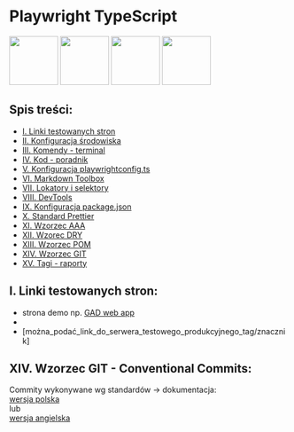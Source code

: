 # Playwright TypeScript

<img src="https://logospng.org/download/visual-studio-code/visual-studio-code-4096.png" width="88" height="88"/>
<img src="https://www.testautomatisierung.org/wp-content/uploads/Playwright.png" width="88" height="88"/>
<img src="https://upload.wikimedia.org/wikipedia/commons/d/d9/Node.js_logo.svg" width="88" height="88"/>
<img src="https://upload.wikimedia.org/wikipedia/commons/thumb/4/4c/Typescript_logo_2020.svg/1200px-Typescript_logo_2020.svg.png" width="88" height="88"/>

## Spis treści:

- [I. Linki testowanych stron](#i-linki-testowanych-stron)
- [II. Konfiguracja środowiska ](#ii-konfiguracja-środowiska-testowego)
- [III. Komendy - terminal](#iii-przydatne-komendy---terminal)
- [IV. Kod - poradnik](#iv-przydatny-kod)
- [V. Konfiguracja playwrightconfig.ts](#v-konfiguracje-pliku-playwrightconfigts)
- [VI. Markdown Toolbox](#vi-markdown-toolbox)
- [VII. Lokatory i selektory](#vii-lokatory-i-selektoryadresy-elementów)
- [VIII. DevTools](#viii-chrome---devtools)
- [IX. Konfiguracja package.json](#ix-aktualizacja---playwright-packagejson)
- [X. Standard Prettier](#x-standardy-kodu---prettier)
- [XI. Wzorzec AAA](#xi-wzorzec-aaan)
- [XII. Wzorec DRY](#xii-wzorzec-dry)
- [XIII. Wzorzec POM](#xiii-wzorzec-pom)
- [XIV. Wzorzec GIT]()
- [XV. Tagi - raporty](#xiv-tagi---raporty)

## I. Linki testowanych stron:

- strona demo np. [GAD web app](https://proud-long-iris.glitch.me)
-
- [można_podać_link_do_serwera_testowego_produkcyjnego_tag/znacznik]

<!-- ## II. Konfiguracja środowiska testowego:

- pobranie IDE **'Visual Studio Code'** ->  
  https://code.visualstudio.com/
- podranie środwiska uruchomieniowego dla JavaScript, TypeScript **'Node.js'** ->  
  https://nodejs.org/en/
- wtyczka VSC: **'GitLens'** – zaawansowana kontrola wersji ->  
  https://marketplace.visualstudio.com/items?itemName=eamodio.gitlens
- wtyczka VSC: **'Prettier'** – formater kodu ->  
  https://marketplace.visualstudio.com/items?itemName=esbenp.prettier-vscode
- wtyczka VSC: **Playwright Test for VSCode** – zarządzanie testami ->  
  https://marketplace.visualstudio.com/items?itemName=ms-playwright.playwright

1. **W przypadku nowego repo:** Tworzymy katalog z repo 'Projects/repo' na dysku C:/
1. Po uruchomieniu VSC otwieramy katalog 'C:/Projects/repo' i tworzymy (inicjalizujemy) projekt node.js za pomocą komendy (w oknie terminalu):
   ```javascript
   npm init playwright@latest
   ```
   Komenda pobiera najnowszą wersję Playwright - zaakceptować domyślne ustawienia.
1. Usuwamy zawartość pliku **[example.spec.ts]** i katalog **[test-examples]**, który znajduje się w katalogu tests, który został utworzony po inicjalizacji projektu.
1. **W przypadku repo na GIT:** Pobieramy repozytorium (np. jako zip).
1. Rozpakowujemy zip z projektem w dowolnym katalogu np Projects
1. W VSC otwieramy folder, który zawiera package.json, jako nowy projekt
1. W konsoli/terminalu wykonujemy polecenie do instalacji wymaganych paczek:
   ```javascript
   npm install
   ```
   albo krócej:
   ```javascript
   npm i
   ```
   **Uwaga!** Jeśli otrzymasz błąd o nieaktualnych przeglądarkach wykonaj polecenie:
   ```javascript
   npx playwright install
   ```
1. **Instalacja zakończona** W tej chwili mamy gotowe śodowisko do uruchomienia testów
1. Modyfikacja pliku konfiguracyjnego Playwright dokonywana w pliku **[playwright.config.ts.]** (np. wybór przeglądarki)
1. Konfiguracja VSC:
   - zmiana reguł sprawdzających kod: **Settings -> “JS/TS › Implicit Project Config: Target” -> z listy: ESNext**
   - włączenie automatycznego zapisu: **File -> Auto Save**
   - w pliku README.md możliwość włączenia podglądu pliku: **Preview**
   - podgląd zmian: **PPM na pliku -> Open Timeline**
   - formatowanie kodu: **PPM -> Menu kontekstowe -> Format Document**
   - wyszukiwanie/zmiana danych: **CTRL + F**
   - kopiowanie zaznaczonej linijki kodu: **ALT + SHIFT + :arrow_down:**
   - komentowanie/odkomentowanie: **Ctrl + /**
   - przesunięcie linii w górę: **Alt + :arrow_up:**
   - tworzenie nowej zmiennej: **PPM -> Refaktoryzuj** lub **Ctrl + Shift + R** -> 'Extract to constant in enclosing scope'
   - wyświeltenie sugestii autozupełniania: **Ctrl + Spacebar**
   - formatowanie kodu podczas zapisu: w górnym pasku wyszukaj **>Preferences: Open User Settings** -> szukaj **format on save** -> zaznacz **Editor Format On Save**
   - przeładowanie okna: **Ctrl + Shift + P** -> 'Developer: Reload Window'
   - szybka zmiana nazwy pliku: **F2**
   - pokaż szybki fix: **Ctrl + .**

## III. Przydatne komendy - terminal:

1. Aby nagrać test za pomocą codegen użyj polecenia:
   ```javascript
   npx playwright codegen [adres url strony]
   ```
1. Aby uruchomić testy z katalogu **'test'** użyj polecenia:
   ```javascript
   npx playwright test
   ```
1. Aby uruchomić interfejs graficzny Playwright:
   ```javascript
   npx playwright test --ui
   ```
1. Aby uruchomić testy z katalogu test z widocznym oknem przeglądarki użyj polecenia:
   ```javascript
   npx playwright test --headed
   ```
1. Aby wyświetlić raport z testów użyj polecenia:
   ```javascript
   npx playwright show-report
   ```
1. Aby uruchomić Trace Viewer z pliku .zip:
   ```javascript
   npx playwright show-trace trace.zip //trace.zip to ścieżka do pliku .zip
   ```
1. Aby uruchomić testy z konkretnego pliku:
   ```javascript
   npx playwright test tests/login.spec.ts
   ```
1. Aby uruchomić testy z tagiem **@login**:
   ```javascript
      npx playwright test --grep "@login"
   ```
1. Aby sprawdzić wersję **'Node.js'** użyj polecenia:
   ```javascript
   node - v
   ```
1. Aby przerwać wykonywanie polecenia w terminalu:
   ```javascript
   Ctrl + C //powtórzone dwukrotnie
   ```
1. Aby otworzyć plik ze ścieżki w terminalu:
   ```javascript
   Ctrl + LPM
   ```
1. Aby autozupełnić komendę podczas wpisywania użyj przycisku:
   ```javascript
   Tab
   ```
1. ...

## IV. Przydatny kod:

1. Aby wyświetlić podgląd testów:
   ```javascript
   await page.pause()
   ```
1. Aby usunąć focus z elementu:
   ```javascript
   await page.blur()
   ```
1. Aby zastosować asercję typu soft (do sprawdzania mniej ważnych rzeczy, a błąd nie przerywa testu):
   ```javascript
   await expect.soft()
   ```
1. Aby zastosować zaznaczyć/odznaczyć i sprawdzić checkbox zamiast click() i asercji:
   ```javascript
   await page.check()
   await page.uncheck()
   ```
1. Aby zaczekać na pełne załadowanie strony, tzw.'inteligentne czekanie':
   ```javascript
   await page.waitForLoadState('domcontentloaded')
   ```
1. Aby uruchomić tylko 1 test:
   ```javascript
   test.only('test')
   ```
1. Import:
   ```javascript
   import { test, expect } from '@playwright/test'
   ```
1. Szablon przypadku testowego:
   ```javascript
   test('test description', async ({ page }) => {})
   ```
1. Opis dla scenariusza testów:
   ```javascript
   test.describe('Group description', () => {})
   ```
1. Funkcje do wykonania przedd testem - **hook beforeEach**:
   ```javascript
   test.befoerEach('async ({ page }) => {
   //kod
   });
   ```
1. ...

## V. Konfiguracje pliku **[playwright.config.ts]**:

1. Wyłączenie przeglądarek Firefox i Safari:

   ```javascript
   /* Configure projects for major browsers */
   // {
   //   name: 'firefox',
   //   use: { ...devices['Desktop Firefox'] },
   // },

   // {
   //   name: 'webkit',
   //   use: { ...devices['Desktop Safari'] },
   // },
   ```

1. Usstawienie liczby workerów:
   ```javascript
   workers: process.env.CI ? 1 : undefined, //gdzie undefined to liczba corów procesora/2
   ```
1. Ustawienie domyślnego adresu url:
   ```javascript
   baseURL: 'https://demo-bank.vercel.app',
   ```
1. Włączenie zapisu wideo dla testu zakończonego niepowodzeniem:
   ```javascript
   use: {
      video: {'retain-on-failure'},
   },
   ```
1. Włączenie Trace Viewer dla testu zakończonego niepowodzeniem:
   ```javascript
   use: {
      trace: {'retain-on-failure'},
   },
   ```

## VI. Markdown Toolbox:

https://www.markdowntoolbox.com/pl/blog/  
https://github.com/markdown-templates/markdown-emojis

## VII. Lokatory i selektory(adresy elementów):

- **getByTestId** i.e. **getByTestId('login-input')** for element with data-testid="login-input"
- **getByRole** i.e. **getByRole('button', { name: 'wykonaj' })**
- **locator** i.e. **locator('#some-id')** for element with attribute id="some-id", #some-id is css selector

## VIII. Chrome - DevTools:

- open DevTools **F12** or **right click Inspect**
- get selector: **right click on element -> Copy -> Copy selector**
- testing CSS selectors in Console: **$$('selector')**
  ```
  $$('.nazwa_klasy')
  ```
- testing XPath selectors in Console: **$x('selektor_XPath')**
  ```
  $x('//*[@class="nazwa_klasy"]')
  ```
- wyszukiwanie elementów CSS/XPath:
  - po nazwie klasy:
    ```
    .nazwa_klasy  //CSS
    //*[@class="nazwa_klasy"]  //XPath
    ```
  - po ID elementu:
    ```
    #id_elementu  //CSS
    //*[@id="id_elementu"]  //XPath
    ```
  - po wartości atrybutu:
    ```
    [atrybut = "wartosc"]  //CSS
    //*[@atrybut="wartosc"]  //XPath
    ```

## IX. Aktualizacja - Playwright **[package.json]**:

- Informacje o zależnościach i wersjach paczek w projekcie znajdują się w pliku **package.json**.
- Wersja paczki np. 1.48.1 odczytywana jako **major.minor.patch**:
  - **major** jest główną wersją – zmiany, które mogą spowodować brak kompatybilności między wersjami;
  - **minor** oznacza dodatkowe funkcjonalności;
  - **patch** oznacza pomniejsze poprawki w danej bibliotece.
- W zależności od systemu przeglądarki są instalowane w różnych lokalizacjach:
  - Windows: **%USERPROFILE%\AppData\Local\ms-playwright**
  - MacOS: **~/Library/Caches/ms-playwright**
  - Linux: **~/.cache/ms-playwright**
- Przydatne skrypty w sekcji **scripts** (widoczne w zakładce **EXPLORER** -> włączone **NPM SCRIPTS**) :
  ```json
  "scripts": {
   "test": "npx playwright test", //pojedyncza komenda
   "test:headed": "npx playwright test --headed", //komenda z parametrem
   "test:pulpit:headed": "npm run test tests/pulpit.spec.ts -- --headed", //inny skrypt z dodanym parametrem
   "format_text": "npx prettier --write" //komenda formatu prettiera
  },
  ```

1. Aby sprawdzić wersję danej paczki wykonaj w konsoli komendę:
   ```javascript
   npx playwright --version
   ```
1. Aby sprawdzić czy dana wersja paczki nie jest przestarzała wykonaj w konsoli komendę:
   ```javascript
   npm outdated @playwright/test
   ```
1. Aktualizacja paczki **@playwright/test**:
   ```javascript
   npm i @playwright/test
   ```
1. Aktualizacja przeglądarek:
   ```javascript
   npx playwright install
   ```

## X. Standardy kodu - **Prettier**

Formatowanie kodu wg standardu dla całego projektu realizowane przez **Prettier**.
Reguły formatowania: https://prettier.io/docs/en/options.html.

1. Zainstalowanie paczki Prettier:
   ```javascript
   npm install --save-dev --save-exact prettier
   ```
1. Konfigracja Prettier:
   - ignorowane pliki **[.prettierignore]**:
   ```
   package-lock.json
   playwright-report
   test-results
   ```
   - ustawione reguły **[.prettierrc.json]**:
   ```json
   {
     "singleQuote": true,
     "semi": false,
     "endOfLine": "auto",
     "printWidth": 120
   }
   ```
1. Uruchomienie formatowania z Prettier:
   ```javascript
   npx prettier --write .
   ```

## XI. Wzorzec AAA

W testach użyty został pattern AAA, gdzie:

- **Arrange**: przygotowanie danych testowych.
- **Act**: wykonanie akcji testowych.
- **Assert**: zweryfikowanie oczekiwanych rezultatów.  
  Przykład:

```javascript
// Arrange
// [kod przygotowania do testów np. wczytanie danych]
// Act
// [kod wykonania akcji]
// Assert
// [kod sprawdzenia rezultatów]
```

## XII. Wzorzec DRY

W testach użyty został pattern **DRY (czyli Don’t Repeat Yourself)**, poprzez zastosowanie hook(funkcji) **beforeEach()**.  
Przykład:

```javascript
test.beforeEach(async ({ page }) => {
  await page.goto('/')
})
```

## XIII. Wzorzec POM

Prosta implementacja **Page Object Model** może opierać się na klasach. Klasy te zawierają lokalizatory elementów, które są używane w testach, np. przyciski, dane wejściowe itp.

- Przykładowa struktura katalogów:

```javascript
+-- Projects
|   +-- pages
|       +-- login.page.ts
|       +-- ...
|   +-- tests
|       +-- login.spac.ts
|       +-- ...
```

- Implementacja strony - Przykładowa implementacja strony logowania w **./pages/login.page.ts**:

```javascript
import { Locator, Page } from '@playwright/test'

export class LoginPage {
  loginInput: Locator
  passwordInput: Locator
  loginButton: Locator

  constructor(private page: Page) {
    this.loginInput = this.page.getByTestId('login-input')
    this.passwordInput = this.page.getByTestId('password-input')
    this.loginButton = this.page.getByTestId('login-button')
  }
}
```

- Zastosowanie w testach - Przykładowy import wybranej strony:

```javascript
import { LoginPage } from '../pages/login.page'
```

- Przykład użycia w testach:

```javascript
// Act
const loginPage = new LoginPage(page)
await loginPage.loginInput.fill(userId)
await loginPage.passwordInput.fill(userPassword)
await loginPage.loginButton.click()
``` -->

## XIV. Wzorzec GIT - **Conventional Commits**:
Commity wykonywane wg standardów -> dokumentacja:  
[wersja polska](https://www.conventionalcommits.org/pl/v1.0.0-beta.2/)  
lub  
[wersja angielska](https://www.conventionalcommits.org/en/v1.0.0/) 


<!-- ## XV. Tagi i andotacje- raporty

1. **Tagi** służą do kategoryzacji testów. Można dodawać tagi do pojedynczych testów lub grup testów podczas ich deklarowania:

   - dodanie tagu do nazwy testu:

   ```javascript
   // stary format
   test('unsuccessful login with too short username @login', async ({ page }) => {})
   // nowy format - zalecany
   test('unsuccessful login with too short username', { tag: '@login' }, async ({ page }) => {})
   ```

   - polecenie uruchomienia testów z tagiem z terminalu:

   ```javascript
   npx playwright test --grep "@login"
   ```

   - dodanie skrytpu uruchamiania testów z tagiem w pliku **[package.json]**:

   ```javascript
   "test:tag:login": "npx playwright test --grep \"@login\""
   ```

   - przykłady -> więcej w https://playwright.dev/docs/test-cli#reference oraz https://playwright.dev/docs/test-annotations#tag-tests
   - Uruchamianie testów, które zawierają w nazwie ciąg znaków @login:

   ```javascript
   npx playwright test --grep "@login"
   ```

   - Uruchamianie testów, które **nie zawierają** w nazwie ciągu znaków @login:

   ```javascript
   npx playwright test --grep-invert "@login"
   ```

   - Uruchamianie testów, które zawierają w nazwie ciąg znaków @payment lub @login:

   ```javascript
   npx playwright test --grep "@payment|@login"
   ```

   - Uruchamianie testów, które zawierają w nazwie ciąg znaków @integration oraz @pulpit:

   ```javascript
   npx playwright test --grep "(?=.*@integration)(?=.*@pulpit)"
   ```

1. **Adnotacje** w Playwright to specjalne oznaczenia dodawane do testów, obiekt składa się z 2 pól – **type**(obowiązkowe) oraz **description**:
   ```javascript
   annotation: [
        { type: 'happy path', description: 'Basic happy path test' },
        { type: 'documentation', description: 'Mozna dać opis i link do dokumentacji: https://playwright.info/' }
      ],
   ``` -->
